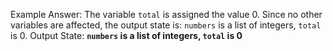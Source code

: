 Example Answer: 
The variable `total` is assigned the value 0. Since no other variables are affected, the output state is: `numbers` is a list of integers, `total` is 0.
Output State: **`numbers` is a list of integers, `total` is 0**